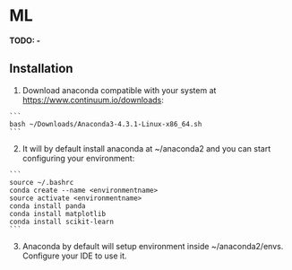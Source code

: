 # ML

**TODO: -**

## Installation

  1. Download anaconda compatible with your system at https://www.continuum.io/downloads:

    ```
    bash ~/Downloads/Anaconda3-4.3.1-Linux-x86_64.sh
    ```

  2. It will by default install anaconda at ~/anaconda2 and you can start configuring your environment:

    ```
    source ~/.bashrc
    conda create --name <environmentname>
    source activate <environmentname>
    conda install panda
    conda install matplotlib
    conda install scikit-learn
    ```

  3. Anaconda by default will setup environment inside ~/anaconda2/envs. Configure your IDE to use it.

